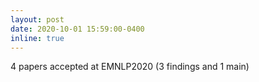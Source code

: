 ```yaml
---
layout: post
date: 2020-10-01 15:59:00-0400
inline: true
---
```

4 papers accepted at EMNLP2020 (3 findings and 1 main) 